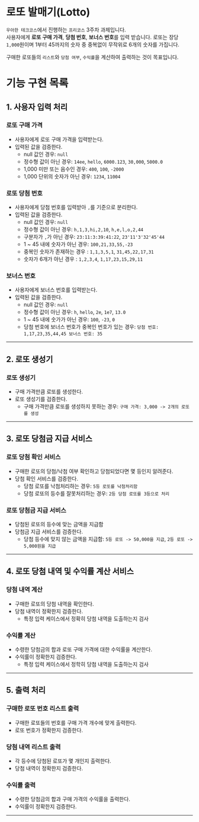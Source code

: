 # 로또 발매기(Lotto)
`우아한 테크코스`에서 진행하는 `프리코스` 3주차 과제입니다.   
사용자에게 **로또 구매 가격**, **당첨 번호**, **보너스 번호**를 입력 받습니다.
로또는 장당 `1,000`원이며 1부터 45까지의 숫자 중 중복없이 무작위로 6개의 숫자를 가집니다.

구매한 로또들의 `리스트`와 `당첨 여부`, `수익률`을 계산하여 출력하는 것이 목표입니다.      

# 기능 구현 목록

## 1. 사용자 입력 처리

### 로또 구매 가격
* 사용자에게 로또 구매 가격을 입력받는다.
* 입력된 값을 검증한다.   
    * null 값인 경우: `null`
    * 정수형 값이 아닌 경우: `14ee`, `hello`, `6000.123`, `30,000`, `5000.0`
    * 1,000 미만 또는 음수인 경우: `400`, `100`, `-2000`
    * 1,000 단위의 숫자가 아닌 경우: `1234`, `11004`

### 로또 당첨 번호
* 사용자에게 당첨 번호를 입력받아 `,`를 기준으로 분리한다.
* 입력된 값을 검증한다.
    * null 값인 경우: `null`
    * 정수형 값이 아닌 경우: `h,1,3,hi,2,10`, `h,e,l,o,2,44`
    * 구분자가 `,`가 아닌 경우: `23:11:3:39:41:22`, `23'11'3'32'45'44`
    * 1 ~ 45 내에 숫자가 아닌 경우: `100,21,33,55,-23`
    * 중복인 숫자가 존재하는 경우 : `1,1,3,5,1`, `31,45,22,17,31`
    * 숫자가 6개가 아닌 경우 : `1,2,3,4`, `1,17,23,15,29,11`

### 보너스 번호
* 사용자에게 보너스 번호를 입력받는다.
* 입력된 값을 검증한다.
    * null 값인 경우: `null`
    * 정수형 값이 아닌 경우: `h`, `hello`, `2e`, `1e7`, `13.0`
    * 1 ~ 45 내에 숫가가 아닌 경우: `100`, `-23`, `0`
    * 당첨 번호에 보너스 번호가 중복인 번호가 있는 경우: `당첨 번호: 1,17,23,35,44,45 보너스 번호: 35`
* * *

## 2. 로또 생성기

### 로또 생성기
* 구매 가격만큼 로또를 생성한다.
* 로또 생성기를 검증한다.   
    * 구매 가격만큼 로또를 생성하지 못하는 경우: `구매 가격: 3,000 -> 2개의 로또를 생성`  
   

* * *

## 3. 로또 당첨금 지급 서비스

### 로또 당첨 확인 서비스
* 구매한 로또의 당첨/낙첨 여부 확인하고 당첨되었다면 몇 등인지 알려준다.
* 당첨 확인 서비스를 검증한다.
    * 당첨 로또를 낙첨처리하는 경우: `5등 로또를 낙첨처리함`
    * 당첨 로또의 등수를 잘못처리하는 경우: `2등 당첨 로또를 3등으로 처리`

### 로또 당첨금 지급 서비스
* 당첨된 로또의 등수에 맞는 금액을 지급함
* 당첨금 지급 서비스를 검증한다.
    * 당첨 등수에 맞지 않는 금액을 지급함: `5등 로또 -> 50,000을 지급`, `2등 로또 -> 5,000원을 지급`

* * *

## 4. 로또 당첨 내역 및 수익률 계산 서비스

### 당첨 내역 계산
* 구매한 로또의 당첨 내역을 확인한다.
* 당첨 내역이 정확한지 검증한다.
    * 특정 입력 케이스에서 정확히 당첨 내역을 도출하는지 검사

### 수익률 계산
* 수령한 당첨금의 합과 로또 구매 가격에 대한 수익률을 계산한다.
* 수익률이 정확한지 검증한다.
    * 특정 입력 케이스에서 정학히 당첨 내역을 도출하는지 검사

* * *

## 5. 출력 처리

### 구매한 로또 번호 리스트 출력 
* 구매한 로또들의 번호를 구매 가격 개수에 맞게 출력한다.
* 로또 번호가 정확한지 검증한다.

### 당첨 내역 리스트 출력
* 각 등수에 당첨된 로또가 몇 개인지 출력한다.
* 당첨 내역이 정확한지 검증한다.

### 수익률 출력
* 수령한 당첨금의 합과 구매 가격의 수익률을 출력한다.
* 수익률이 정확한지 검증한다.
* * *


